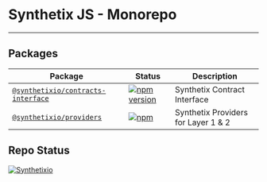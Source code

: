 # Synthetix JS - Monorepo

---

## Packages

| Package                                                             | Status                                                                                                                                             | Description                         |
| ------------------------------------------------------------------- | -------------------------------------------------------------------------------------------------------------------------------------------------- | ----------------------------------- |
| [`@synthetixio/contracts-interface`](/packages/contracts-interface) | [![npm version](https://badge.fury.io/js/%40synthetixio%2Fcontracts-interface.svg)](https://badge.fury.io/js/%40synthetixio%2Fcontracts-interface) | Synthetix Contract Interface        |
| [`@synthetixio/providers`](/packages/providers)                     | [![npm](https://badge.fury.io/js/%40synthetixio%2Fproviders.svg)](https://badge.fury.io/js/%40synthetixio%2Fproviders)                             | Synthetix Providers for Layer 1 & 2 |

## Repo Status

[![Synthetixio](https://circleci.com/gh/Synthetixio/js-monorepo.svg?style=svg)](https://github.com/Synthetixio/js-monorepo)
